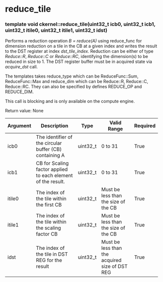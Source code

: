 # reduce_tile

### template<PoolType reduce_type = REDUCE_OP, ReduceDim reduce_dim = REDUCE_DIM> void ckernel::reduce_tile(uint32_t icb0, uint32_t icb1, uint32_t itile0, uint32_t itile1, uint32_t idst)

Performs a reduction operation *B = reduce(A)* using reduce_func for dimension reduction on a tile in the CB at a given index and writes the result to the DST register at index *dst_tile_index*. Reduction can be either of type *Reduce::R*, *Reduce::C* or *Reduce::RC*, identifying the dimension(s) to be reduced in size to 1. The DST register buffer must be in acquired state via *acquire_dst* call.

The templates takes reduce_type which can be ReduceFunc::Sum, ReduceFunc::Max and reduce_dim which can be Reduce::R, Reduce::C, Reduce::RC. They can also be specified by defines REDUCE_OP and REDUCE_DIM.

This call is blocking and is only available on the compute engine.

Return value: None

| Argument      | Description                                                  | Type      | Valid Range                                    | Required       |
|---------------|--------------------------------------------------------------|-----------|------------------------------------------------|----------------|
| icb0          | The identifier of the circular buffer (CB) containing A      | uint32_t  | 0 to 31                                        | True           |
| icb1          | CB for Scaling factor applied to each element of the result. | uint32_t  | 0 to 31                                        | True           |
| itile0        | The index of the tile within the first CB                    | uint32_t  | Must be less than the size of the CB           | True           |
| itile1        | The index of the tile within the scaling factor CB           | uint32_t  | Must be less than the size of the CB           | True           |
| idst          | The index of the tile in DST REG for the result              | uint32_t  | Must be less than the acquired size of DST REG | True           |
